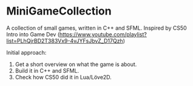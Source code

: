 # MiniGameCollection
A collection of small games, written in C++ and SFML. Inspired by CS50 Intro into Game Dev (https://www.youtube.com/playlist?list=PLhQjrBD2T383Vx9-4vJYFsJbvZ_D17Qzh)

Initial approach: 
1. Get a short overview on what the game is about.
2. Build it in C++ and SFML. 
3. Check how CS50 did it in Lua/Löve2D.
